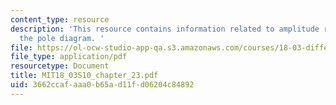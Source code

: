 ```yaml
---
content_type: resource
description: 'This resource contains information related to amplitude response and
  the pole diagram. '
file: https://ol-ocw-studio-app-qa.s3.amazonaws.com/courses/18-03-differential-equations-spring-2010/3662ccafaaa0b65ad11fd06204c84892_MIT18_03S10_chapter_23.pdf
file_type: application/pdf
resourcetype: Document
title: MIT18_03S10_chapter_23.pdf
uid: 3662ccaf-aaa0-b65a-d11f-d06204c84892
---
```

